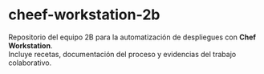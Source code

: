 # cheef-workstation-2b

Repositorio del equipo 2B para la automatización de despliegues con **Chef Workstation**.  
Incluye recetas, documentación del proceso y evidencias del trabajo colaborativo.



